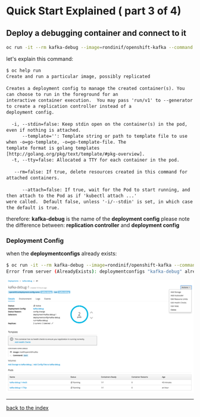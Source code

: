 # Quick Start Explained ( part 3 of 4)
##  Deploy a debugging container and connect to it

``` bash
oc run -it --rm kafka-debug --image=rondinif/openshift-kafka --command -- bash
```
let's explain this command: 
```
$ oc help run
Create and run a particular image, possibly replicated 

Creates a deployment config to manage the created container(s). You can choose to run in the foreground for an
interactive container execution.  You may pass 'run/v1' to --generator to create a replication controller instead of a
deployment config.

  -i, --stdin=false: Keep stdin open on the container(s) in the pod, even if nothing is attached.
      --template='': Template string or path to template file to use when -o=go-template, -o=go-template-file. The
template format is golang templates [http://golang.org/pkg/text/template/#pkg-overview].
  -t, --tty=false: Allocated a TTY for each container in the pod.

   --rm=false: If true, delete resources created in this command for attached containers.

      --attach=false: If true, wait for the Pod to start running, and then attach to the Pod as if 'kubectl attach ...'
were called.  Default false, unless '-i/--stdin' is set, in which case the default is true.
```
therefore:
**kafka-debug** is the name of the **deployment config**
please note the difference between: 
**replication controller** and **deployment config**

### Deployment Config
 
when the **deploymentconfigs** already exists:

``` bash 
$ oc run -it --rm kafka-debug --image=rondinif/openshift-kafka --command -- bash
Error from server (AlreadyExists): deploymentconfigs "kafka-debug" already exists
```
![deployment-config](./img/deployment-config-001.png)

---
[back to the index](./index.md)
